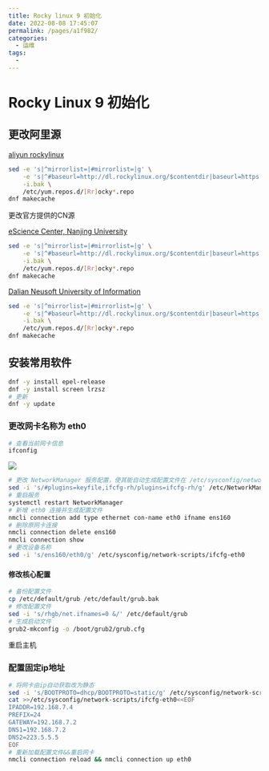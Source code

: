 ```yaml
---
title: Rocky linux 9 初始化
date: 2022-08-08 17:45:07
permalink: /pages/a1f982/
categories:
  - 运维
tags:
  - 
---
```

# Rocky Linux 9 初始化

## 更改阿里源

[aliyun rockylinux](https://developer.aliyun.com/mirror/rockylinux)

```bash
sed -e 's|^mirrorlist=|#mirrorlist=|g' \
    -e 's|^#baseurl=http://dl.rockylinux.org/$contentdir|baseurl=https://mirrors.aliyun.com/rockylinux|g' \
    -i.bak \
    /etc/yum.repos.d/[Rr]ocky*.repo
dnf makecache
```

更改官方提供的CN源

[eScience Center, Nanjing University](https://sci.nju.edu.cn/)

```bash
sed -e 's|^mirrorlist=|#mirrorlist=|g' \
    -e 's|^#baseurl=http://dl.rockylinux.org/$contentdir|baseurl=https://mirrors.nju.edu.cn/rocky|g' \
    -i.bak \
    /etc/yum.repos.d/[Rr]ocky*.repo
dnf makecache
```

[Dalian Neusoft University of Information](http://www.neusoft.edu.cn/)

```bash
sed -e 's|^mirrorlist=|#mirrorlist=|g' \
    -e 's|^#baseurl=http://dl.rockylinux.org/$contentdir|baseurl=https://mirrors.neusoft.edu.cn/rocky|g' \
    -i.bak \
    /etc/yum.repos.d/[Rr]ocky*.repo
dnf makecache
```


## 安装常用软件

```bash
dnf -y install epel-release
dnf -y install screen lrzsz
# 更新
dnf -y update
```

### 更改网卡名称为 eth0

```bash
# 查看当前网卡信息
ifconfig
```
![](https://lgx_248920070.gitee.io/lgxblog/img/202208170949647.png)


```bash
# 更改 NetworkManager 服务配置，使其能自动生成配置文件在 /etc/sysconfig/network-scripts
sed -i 's/#plugins=keyfile,ifcfg-rh/plugins=ifcfg-rh/g' /etc/NetworkManager/NetworkManager.conf
# 重启服务
systemctl restart NetworkManager
# 新增 eth0 连接并生成配置文件
nmcli connection add type ethernet con-name eth0 ifname ens160
# 删除原网卡连接
nmcli connection delete ens160
nmcli connection show
# 更改设备名称
sed -i 's/ens160/eth0/g' /etc/sysconfig/network-scripts/ifcfg-eth0
```
#### 修改核心配置

```bash
# 备份配置文件
cp /etc/default/grub /etc/default/grub.bak
# 修改配置文件
sed -i 's/rhgb/net.ifnames=0 &/' /etc/default/grub
# 生成启动文件
grub2-mkconfig -o /boot/grub2/grub.cfg
```
重启主机

### 配置固定ip地址

```bash
# 将网卡由ip自动获取改为静态
sed -i 's/BOOTPROTO=dhcp/BOOTPROTO=static/g' /etc/sysconfig/network-scripts/ifcfg-eth0
cat >>/etc/sysconfig/network-scripts/ifcfg-eth0<<EOF
IPADDR=192.168.7.4
PREFIX=24
GATEWAY=192.168.7.2
DNS1=192.168.7.2
DNS2=223.5.5.5
EOF
# 重新加载配置文件&&重启网卡
nmcli connection reload && nmcli connection up eth0
```
